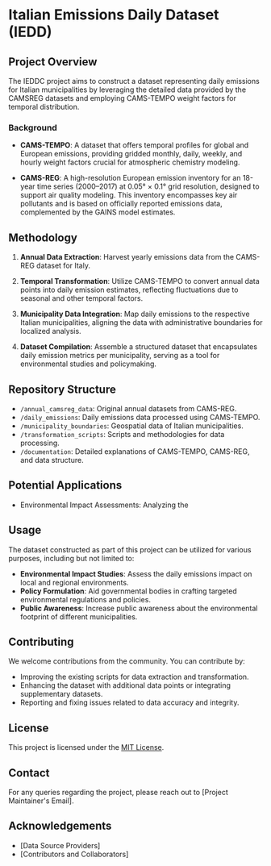 # Italian Emissions Daily Dataset (IEDD)

## Project Overview
The IEDDC project aims to construct a dataset representing daily emissions for Italian municipalities by leveraging the detailed data provided by the CAMSREG datasets and employing CAMS-TEMPO weight factors for temporal distribution.

### Background
- **CAMS-TEMPO**: A dataset that offers temporal profiles for global and European emissions, providing gridded monthly, daily, weekly, and hourly weight factors crucial for atmospheric chemistry modeling.

- **CAMS-REG**: A high-resolution European emission inventory for an 18-year time series (2000–2017) at 0.05° × 0.1° grid resolution, designed to support air quality modeling. This inventory encompasses key air pollutants and is based on officially reported emissions data, complemented by the GAINS model estimates.

## Methodology
1. **Annual Data Extraction**: Harvest yearly emissions data from the CAMS-REG dataset for Italy.

2. **Temporal Transformation**: Utilize CAMS-TEMPO to convert annual data points into daily emission estimates, reflecting fluctuations due to seasonal and other temporal factors.

3. **Municipality Data Integration**: Map daily emissions to the respective Italian municipalities, aligning the data with administrative boundaries for localized analysis.

4. **Dataset Compilation**: Assemble a structured dataset that encapsulates daily emission metrics per municipality, serving as a tool for environmental studies and policymaking.

## Repository Structure
- `/annual_camsreg_data`: Original annual datasets from CAMS-REG.
- `/daily_emissions`: Daily emissions data processed using CAMS-TEMPO.
- `/municipality_boundaries`: Geospatial data of Italian municipalities.
- `/transformation_scripts`: Scripts and methodologies for data processing.
- `/documentation`: Detailed explanations of CAMS-TEMPO, CAMS-REG, and data structure.

## Potential Applications
- Environmental Impact Assessments: Analyzing the

## Usage
The dataset constructed as part of this project can be utilized for various purposes, including but not limited to:
- **Environmental Impact Studies**: Assess the daily emissions impact on local and regional environments.
- **Policy Formulation**: Aid governmental bodies in crafting targeted environmental regulations and policies.
- **Public Awareness**: Increase public awareness about the environmental footprint of different municipalities.

## Contributing
We welcome contributions from the community. You can contribute by:
- Improving the existing scripts for data extraction and transformation.
- Enhancing the dataset with additional data points or integrating supplementary datasets.
- Reporting and fixing issues related to data accuracy and integrity.

## License
This project is licensed under the [MIT License](LICENSE).

## Contact
For any queries regarding the project, please reach out to [Project Maintainer's Email].

## Acknowledgements
- [Data Source Providers]
- [Contributors and Collaborators]
